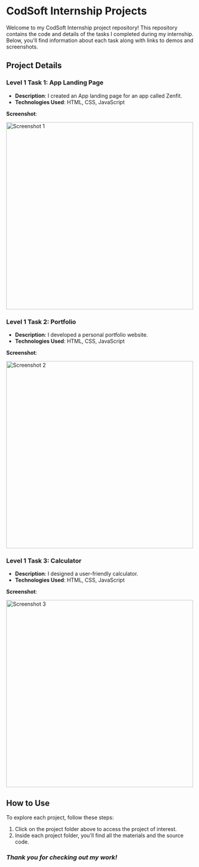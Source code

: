 # CodSoft Internship Projects

Welcome to my CodSoft Internship project repository! This repository contains the code and details of the tasks I completed during my internship. Below, you'll find information about each task along with links to demos and screenshots.

## Project Details

### Level 1 Task 1: App Landing Page

- **Description**: I created an App landing page for an app called Zenfit.
- **Technologies Used**: HTML, CSS, JavaScript


**Screenshot**:
<div>
  <img src="Screenshots/Zenfit-Landing-Page.png" alt="Screenshot 1" width="500" />
</div>


### Level 1 Task 2: Portfolio

- **Description**: I developed a personal portfolio website.
- **Technologies Used**: HTML, CSS, JavaScript

**Screenshot**:
<div>
  <img src="Screenshots/Portfolio.png" alt="Screenshot 2" width="500" />
</div>


### Level 1 Task 3: Calculator

- **Description**: I designed a user-friendly calculator.
- **Technologies Used**: HTML, CSS, JavaScript


**Screenshot**:
<div>
  <img src="Screenshots/Calculator.png" alt="Screenshot 3" width="500" />
</div>


## How to Use

To explore each project, follow these steps:

1. Click on the project folder above to access the project of interest.
2. Inside each project folder, you'll find all the materials and the source code.




### *Thank you for checking out my work!* ###

